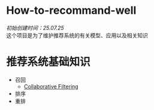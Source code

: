 # How-to-recommand-well
*初始创建时间：25.07.25*  
这个项目是为了维护推荐系统的有关模型、应用以及相关知识

# 推荐系统基础知识
- 召回
  - [Collaborative Filtering](https://github.com/WoDeXinHaoLeng69/How-to-recommand-well/tree/main/Collaborative%20Filtering "最经典的协同过滤算法")
- 排序
- 重排
